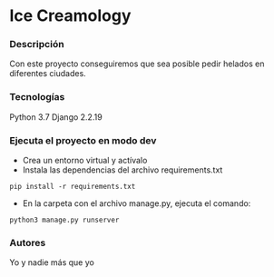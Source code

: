 # Ice Creamology
### Descripción
Con este proyecto conseguiremos que sea posible pedir helados en diferentes ciudades.
### Tecnologías
Python 3.7
Django 2.2.19
### Ejecuta el proyecto en modo dev
- Crea un entorno virtual y actívalo
- Instala las dependencias del archivo requirements.txt
```
pip install -r requirements.txt
``` 
- En la carpeta con el archivo manage.py, ejecuta el comando:
```
python3 manage.py runserver
```
### Autores
Yo y nadie más que yo
